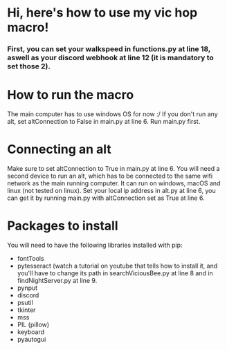 # Hi, here's how to use my vic hop macro!

### First, you can set your walkspeed in functions.py at line 18, aswell as your discord webhook at line 12 (it is mandatory to set those 2).

# How to run the macro
The main computer has to use windows OS for now :/
If you don't run any alt, set altConnection to False in main.py at line 6.
Run main.py first.

# Connecting an alt
Make sure to set altConnection to True in main.py at line 6.
You will need a second device to run an alt, which has to be connected to the same wifi network as the main running computer. It can run on windows, macOS and linux (not tested on linux).
Set your local ip address in alt.py at line 6, you can get it by running main.py with altConnection set as True at line 6.

# Packages to install
You will need to have the following libraries installed with pip:
- fontTools
- pytesseract (watch a tutorial on youtube that tells how to install it, and you'll have to change its path in searchViciousBee.py at line 8 and in findNightServer.py at line 9.
- pynput
- discord
- psutil
- tkinter
- mss
- PIL (pillow)
- keyboard
- pyautogui
